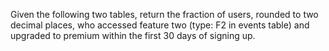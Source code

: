 Given the following two tables, return the fraction of users, rounded to two decimal places, who accessed feature two (type: F2 in events table) and upgraded to premium within the first 30 days of signing up.
